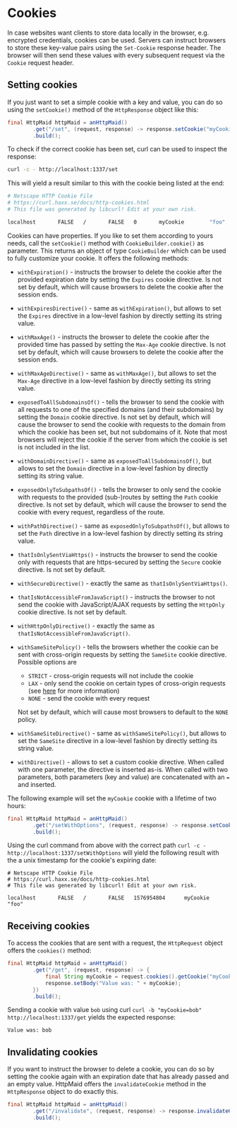 # Cookies
In case websites want clients to store data locally in the browser,
e.g. encrypted credentials, cookies can be used.
Servers can instruct browsers to store these key-value pairs using 
the `Set-Cookie` response header.
The browser will then send these values with every subsequent request
via the `Cookie` request header.

## Setting cookies
If you just want to set a simple cookie with a key and value, you can do so using the `setCookie()` method of the `HttpResponse` object
like this:
<!---[CodeSnippet] (simpleCookie)-->
```java
final HttpMaid httpMaid = anHttpMaid()
        .get("/set", (request, response) -> response.setCookie("myCookie", "foo"))
        .build();
```

To check if the correct cookie has been set, curl can be used to inspect the response:
```bash
curl -c - http://localhost:1337/set
```

This will yield a result similar to this with the cookie being listed at the end:

```bash
# Netscape HTTP Cookie File
# https://curl.haxx.se/docs/http-cookies.html
# This file was generated by libcurl! Edit at your own risk.

localhost       FALSE   /       FALSE   0       myCookie        "foo"
```

Cookies can have properties. If you like to set them according to yours needs, call
the `setCookie()` method with `CookieBuilder.cookie()` as parameter. This returns
an object of type `CookieBuilder` which can be used to fully customize your cookie.
It offers the following methods:

- `withExpiration()` - instructs the browser to delete the cookie after the provided expiration date by setting the `Expires` cookie directive.
Is not set by default, which will cause browsers to delete the cookie after the session ends.

- `withExpiresDirective()` - same as `withExpiration()`, but allows to set the `Expires` directive in a low-level fashion by directly setting its string value.

- `withMaxAge()` - instructs the browser to delete the cookie after the provided time has passed by setting the `Max-Age` cookie directive.
Is not set by default, which will cause browsers to delete the cookie after the session ends.

- `withMaxAgeDirective()` - same as `withMaxAge()`, but allows to set the `Max-Age` directive in a low-level fashion by directly setting its string value.

- `exposedToAllSubdomainsOf()` - tells the browser to send the cookie with all requests to one of the specified domains (and their subdomains) by setting the
`Domain` cookie directive.
Is not set by default, which will cause the browser to send the cookie with requests to the domain from which the cookie has been set, but not subdomains of it. 
Note that most browsers will reject the cookie if the server from which the cookie is set is not included in the list.

- `withDomainDirective()` - same as `exposedToAllSubdomainsOf()`, but allows to set the `Domain` directive in a low-level fashion by directly setting its string value.

- `exposedOnlyToSubpathsOf()` - tells the browser to only send the cookie with requests to the provided (sub-)routes by setting the `Path` cookie directive.
Is not set by default, which will cause the browser to send the cookie with every request, regardless of the route. 

- `withPathDirective()` - same as `exposedOnlyToSubpathsOf()`, but allows to set the `Path` directive in a low-level fashion by directly setting its string value.

- `thatIsOnlySentViaHttps()` - instructs the browser to send the cookie only with requests that are https-secured by setting the `Secure` cookie directive.
Is not set by default.

- `withSecureDirective()` - exactly the same as `thatIsOnlySentViaHttps()`.

- `thatIsNotAccessibleFromJavaScript()` - instructs the browser to not send the cookie with JavaScript/AJAX requests by setting the `HttpOnly` cookie directive.
Is not set by default.

- `withHttpOnlyDirective()` - exactly the same as `thatIsNotAccessibleFromJavaScript()`.

- `withSameSitePolicy()` - tells the browsers whether the cookie can be sent with cross-origin requests by setting the `SameSite` cookie directive. Possible options are
   - `STRICT` - cross-origin requests will not include the cookie
   - `LAX` - only send the cookie on certain types of cross-origin requests (see [here](https://web.dev/samesite-cookies-explained) for more information)
   - `NONE` - send the cookie with every request

    Not set by default, which will cause most browsers to default to the `NONE` policy.

- `withSameSiteDirective()` - same as `withSameSitePolicy()`, but allows to set the `SameSite` directive in a low-level fashion by directly setting its string value.

- `withDirective()` - allows to set a custom cookie directive. When called with one parameter, the directive is inserted as-is. When called with two parameters,
both parameters (key and value) are concatenated with an `=` and inserted.

The following example will set the `myCookie` cookie with a lifetime of two hours:
<!---[CodeSnippet] (lifetimeCookie)-->
```java
final HttpMaid httpMaid = anHttpMaid()
        .get("/setWithOptions", (request, response) -> response.setCookie(cookie("myCookie", "foo").withMaxAge(2, HOURS)))
        .build();
```

Using the curl command from above with the correct path
 `curl -c - http://localhost:1337/setWithOptions` will yield the following result 
 with the a unix timestamp for the cookie's expiring date:
 ```
 # Netscape HTTP Cookie File
 # https://curl.haxx.se/docs/http-cookies.html
 # This file was generated by libcurl! Edit at your own risk.
 
 localhost       FALSE   /       FALSE   1576954804      myCookie        "foo"
 ```

## Receiving cookies
To access the cookies that are sent with a request, the `HttpRequest` object offers
the `cookies()` method:
<!---[CodeSnippet] (requestCookie)-->
```java
final HttpMaid httpMaid = anHttpMaid()
        .get("/get", (request, response) -> {
            final String myCookie = request.cookies().getCookie("myCookie");
            response.setBody("Value was: " + myCookie);
        })
        .build();
```

Sending a cookie with value `bob` using curl
`curl -b "myCookie=bob" http://localhost:1337/get` yields the expected response:

```
Value was: bob
```

## Invalidating cookies
If you want to instruct the browser to delete a cookie, you can do so by setting the cookie again
with an expiration date that has already passed and an empty value.
HttpMaid offers the `invalidateCookie` method in the `HttpResponse` object to do exactly this.
<!---[CodeSnippet] (invalidateCookie)-->
```java
final HttpMaid httpMaid = anHttpMaid()
        .get("/invalidate", (request, response) -> response.invalidateCookie("myCookie"))
        .build();
```

